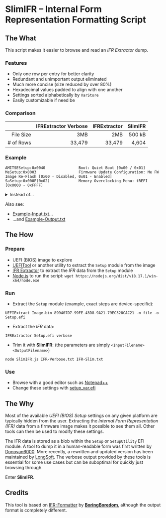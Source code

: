 # SlimIFR – Internal Form Representation Formatting Script

## The What

This script makes it easier to browse and read an _IFR Extractor_ dump.

###  Features

* Only one row per entry for better clarity
* Redundant and unimportant output eliminated
* Much more concise (size reduced by over 80%)
* Hexadecimal values padded to align with one another
* Settings sorted alphabetically by `VarStore`
* Easily customizable if need be

### Comparison

|           | IFRExtractor Verbose | IFRExtractor | SlimIFR |
|----------:|---------------------:|-------------:|--------:|
| File Size | 3MB                  | 2MB          | 500 kB  |
| # of Rows | 33,479               | 33,479       | 4,604   |

### Example

````
AMITSESetup:0x0040               Boot: Quiet Boot [0x00 / 0x01]
MeSetup:0x0003                   Firmware Update Configuration: Me FW Image Re-Flash [0x00 - Disabled, 0x01 - Enabled]
SaSetup:0x000F(0x02)             Memory Overclocking Menu: tREFI [0x0000 - 0xFFFF]
````

<details>
<summary>Instead of…</summary>

````
		CheckBox Prompt: "Quiet Boot", Help: "Enables or disables Quiet Boot option", QuestionFlags: 0x0, QuestionId: 0x106E, VarStoreId: 0xF013, VarOffset: 0x40, Flags: 0x0, Default: Disabled, MfgDefault: Disabled
			Default DefaultId: 0x0 Value: 1
			Default DefaultId: 0x1 Value: 1
		End 
````

````
	Form FormId: 0x27DA, Title: "Firmware Update Configuration"
		OneOf Prompt: "Me FW Image Re-Flash", Help: "Enable/Disable Me FW Image Re-Flash function.", QuestionFlags: 0x10, QuestionId: 0x2A0, VarStoreId: 0x9, VarOffset: 0x3, Flags: 0x10, Size: 8, Min: 0x0, Max: 0x1, Step: 0x0
			OneOfOption Option: "Disabled" Value: 0, Default, MfgDefault
			OneOfOption Option: "Enabled" Value: 1
		End 
````

````
			Numeric Prompt: "  tREFI", Help: "Refresh Interval, 0: AUTO, max: 65535", QuestionFlags: 0x14, QuestionId: 0x2773, VarStoreId: 0x5, VarOffset: 0xF, Flags: 0x11, Size: 16, Min: 0x0, Max: 0xFFFF, Step: 0x1
				Default DefaultId: 0x0 Value: 0
			End 
````
</details>

Also see:
* [Example-Input.txt](https://github.com/GeographicCone/SlimIFR/blob/master/Example-Input.txt)…
* …and [Example-Output.txt](https://github.com/GeographicCone/SlimIFR/blob/master/Example-Output.txt)

## The How

### Prepare

* UEFI (BIOS) image to explore
* [UEFITool](https://github.com/LongSoft/UEFITool/) or another utility to extract the `Setup` module from the image
* [IFR Extractor](https://github.com/LongSoft/IFRExtractor-RS) to extract the _IFR_ data from the `Setup` module
* [Node.js](https://nodejs.org/en/download) to run the script: `wget https://nodejs.org/dist/v18.17.1/win-x64/node.exe`

### Run

* Extract the `Setup` module (example, exact steps are device-specific):
````
UEFIExtract Image.bin 899407D7-99FE-43D8-9A21-79EC328CAC21 -m file -o Setup.efi
````
* Extract the _IFR_ data:
````
IFRExtractor Setup.efi verbose
````
* Trim it with **SlimIFR**: (the parameters are simply `<InputFilename> <OutputFilename>`)
````
node SlimIFR.js IFR-Verbose.txt IFR-Slim.txt
````

### Use

* Browse with a good editor such as [Notepad++](https://notepad-plus-plus.org/downloads/)
* Change these settings with [setup_var.efi](https://github.com/datasone/setup_var.efi)

## The Why

Most of the available _UEFI (BIOS) Setup_ settings on any given platform are typically hidden from the user. Extracting the _Internal Form Representation (IFR)_ data from a firmware image makes it possible to see them all. Other tools can then be used to modify these settings.

The IFR data is stored as a blob within the `Setup` or `SetupUtility` EFI module. A tool to dump it in a human-readable form was first written by [Donovan6000](https://github.com/donovan6000/Universal-IFR-Extractor). More recently, a rewritten and updated version has been maintained by [LongSoft](https://github.com/LongSoft/UEFITool/). The verbose output provided by these tools is essential for some use cases but can be suboptimal for quickly just browsing through.

Enter **SlimIFR**.

## Credits

This tool is based on [IFR-Formatter](https://github.com/BoringBoredom/UEFI-Editor/blob/master/IFR-Formatter/IFR-Formatter.js) by [**BoringBoredom**](https://github.com/BoringBoredom/), although the output format is completely different.
